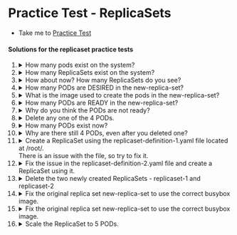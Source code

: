 # Practice Test - ReplicaSets

- Take me to [Practice Test](https://kodekloud.com/topic/practice-test-replicasets/)

#### Solutions for the replicaset practice tests

1. <details>
   <summary>How many pods exist on the system?</summary>

   ```bash
   kubectl get pods
   ```

   Count the number of pods (if any)

   </details>

1. <details>
   <summary>How many ReplicaSets exist on the system?</summary>

   ```bash
   kubectl get replicasets
   ```

   Count the number of ReplicaSets  (if any)

   </details>

1. <details>
   <summary>How about now? How many ReplicaSets do you see?</summary>

   ```bash
   kubectl get replicasets
   ```

   Count the number of ReplicaSets  (if any)

   </details>

1. <details>
   <summary>How many PODs are DESIRED in the new-replica-set?</summary>

   From the output of Q3, look in `DESIRED` column
   </details>

1. <details>
   <summary>What is the image used to create the pods in the new-replica-set?</summary>

   ```
   kubectl describe replicaset
   ```

   ...and look under the containers section --- or --

   ```
   kubectl get rs -o wide
   ```

   ...and look in the `IMAGES` column. Kubernetes accepts `rs` as shorthand for `replicaset`.

   </details>

1. <details>
   <summary>How many PODs are READY in the new-replica-set?</summary>

   ```
   kubectl get rs
   ```

   Look in the `READY` column.
   </details>

1. <details>
   <summary>Why do you think the PODs are not ready?</summary>

   ```
   kubectl describe pods
   ```

   Look in the `Events` section at the end.
   </details>

1. <details>
   <summary>Delete any one of the 4 PODs.</summary>

   ```
   kubectl get pods
   ```

   Choose any of the four.

   ```
   kubectl delete pod new-replica-set-XXXX
   ```

   </details>

1. <details>
   <summary>How many PODs exist now?</summary>

   ```
   kubectl get pods
   ```

   </details>

1. <details>
   <summary>Why are there still 4 PODs, even after you deleted one?</summary>
   > ReplicaSets ensures that desired number of PODs always run

   </details>

1. <details>
   <summary>Create a ReplicaSet using the replicaset-definition-1.yaml file located at /root/.</br>There is an issue with the file, so try to fix it.</summary>

   ```
   kubectl create -f replicaset-definition-1.yaml
   ```

   Note the error message.

   Get the apiVersion for replicaset

   ```
   kubectl explain replicaset | grep VERSION
   ```

   Update the replicaset definition file in `vi` with correct version and then retry creation.

   ```
   kubectl create -f replicaset-definition-1.yaml
   ```

   </details>

1. <details>
   <summary>Fix the issue in the replicaset-definition-2.yaml file and create a ReplicaSet using it.</summary>

   ```
   kubectl create -f replicaset-definition-1.yaml
   ```

   Note the error message.

   Selector matchLabels should match with POD labels - Update `replicaset-definition-2.yaml`

   The values for labels on lines 9 and 13 should match.

   ```
   kubectl create -f replicaset-definition-2.yaml
   ```

   </details>

1. <details>
   <summary>Delete the two newly created ReplicaSets - replicaset-1 and replicaset-2</summary>

   ```
   kubectl delete replicaset replicaset-1
   kubectl delete rs replicaset-2
   ```

   --- OR ---

   ```
   kubectl delete replicaset replicaset-1 replicaset-2
   ```

   </details>

1. <details>
   <summary>Fix the original replica set new-replica-set to use the correct busybox image.</summary>

   ```
   kubectl edit replicaset new-replica-set
   ```

   Edit the image to be `busybox`, save and exit.
   </details>

1. <details>
   <summary>Fix the original replica set new-replica-set to use the correct busybox image.</summary>

   ```
   kubectl edit replicaset new-replica-set
   ```

   Fix the image, save and exit.

   You will note if you do `kubectl get pods`, that they are still broken. ReplicaSets are not very smart and do not redeploy pods when the container specification has been edited.

   We must either delete and recreate the replicaset by exporting its YAML...

   ```
   kubectl get rs new-replica-set -o yaml > rs.yaml
   kubectl delete rs new-replica-set
   kunectl create -f rs.yaml
   ```

   -- OR --

   Delete each broken pod. The ReplicaSet will deploy a new one in its place which should be working.

   -- OR --

   Scale it to zero, then back to 4

   ```
   kubectl scale rs new-replica-set --replicas 0
   kubectl scale rs new-replica-set --replicas 4
   ```

   </details>

1. <details>
   <summary>Scale the ReplicaSet to 5 PODs.</summary>

   ```
   kubectl scale rs new-replica-set --replicas 5
   ```

   </details>
